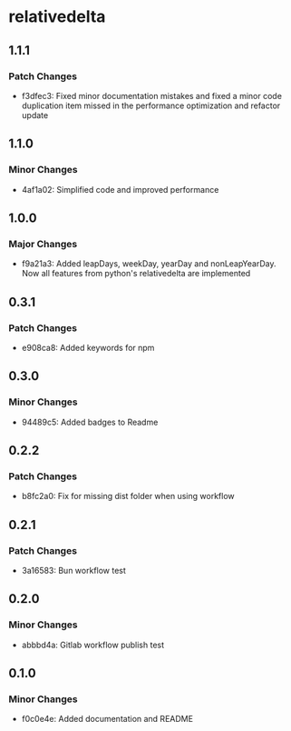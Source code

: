 # relativedelta

## 1.1.1

### Patch Changes

- f3dfec3: Fixed minor documentation mistakes and fixed a minor code duplication item missed in the performance optimization and refactor update

## 1.1.0

### Minor Changes

- 4af1a02: Simplified code and improved performance

## 1.0.0

### Major Changes

- f9a21a3: Added leapDays, weekDay, yearDay and nonLeapYearDay. Now all features from python's relativedelta are implemented

## 0.3.1

### Patch Changes

- e908ca8: Added keywords for npm

## 0.3.0

### Minor Changes

- 94489c5: Added badges to Readme

## 0.2.2

### Patch Changes

- b8fc2a0: Fix for missing dist folder when using workflow

## 0.2.1

### Patch Changes

- 3a16583: Bun workflow test

## 0.2.0

### Minor Changes

- abbbd4a: Gitlab workflow publish test

## 0.1.0

### Minor Changes

- f0c0e4e: Added documentation and README
